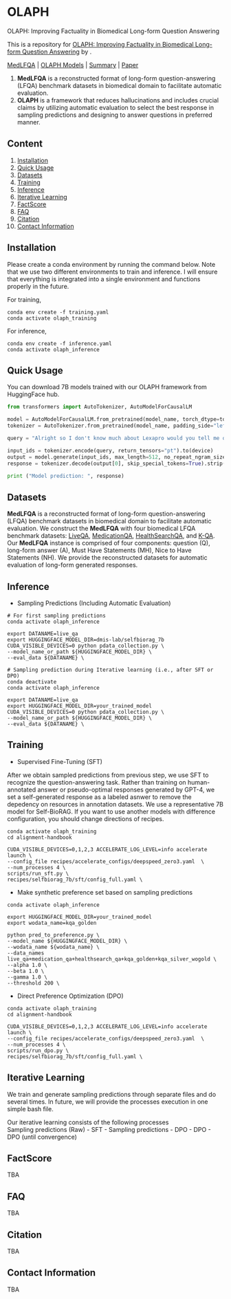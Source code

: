 # OLAPH
OLAPH: Improving Factuality in Biomedical Long-form Question Answering

This is a repository for [OLAPH: Improving Factuality in Biomedical Long-form Question Answering]() by .

[MedLFQA]() | [OLAPH Models]() | [Summary]() | [Paper]() 

1) **MedLFQA** is a reconstructed format of long-form question-answering (LFQA) benchmark datasets in biomedical domain to facilitate automatic evaluation.
2) **OLAPH** is a framework that reduces hallucinations and includes crucial claims by utilizing automatic evaluation to select the best response in sampling predictions and designing to answer questions in preferred manner.

## Content
1. [Installation](#installation)
2. [Quick Usage](#quick-usage)
3. [Datasets](#datasets)
4. [Training](#training)
5. [Inference](#inference)
6. [Iterative Learning](#iterative-learning)
7. [FactScore](#factscore)
8. [FAQ](#faq)
9. [Citation](#citation)
10. [Contact Information](#contact-information)

## Installation
Please create a conda environment by running the command below.
Note that we use two different environments to train and inference.
I will ensure that everything is integrated into a single environment and functions properly in the future.

For training,
```
conda env create -f training.yaml
conda activate olaph_training
```

For inference,
```
conda env create -f inference.yaml
conda activate olaph_inference
```


## Quick Usage
You can download 7B models trained with our OLAPH framework from HuggingFace hub.
```py
from transformers import AutoTokenizer, AutoModelForCausalLM

model = AutoModelForCausalLM.from_pretrained(model_name, torch_dtype=torch.float16).to(device)
tokenizer = AutoTokenizer.from_pretrained(model_name, padding_side="left")

query = "Alright so I don't know much about Lexapro would you tell me ore about it?"

input_ids = tokenizer.encode(query, return_tensors="pt").to(device)
output = model.generate(input_ids, max_length=512, no_repeat_ngram_size=2, do_sample=False, top_p=1.0).to(device)
response = tokenizer.decode(output[0], skip_special_tokens=True).strip()

print ("Model prediction: ", response)
```

## Datasets
**MedLFQA** is a reconstructed format of long-form question-answering (LFQA) benchmark datasets in biomedical domain to facilitate automatic evaluation.
We construct the **MedLFQA** with four biomedical LFQA benchmark datasets: [LiveQA](https://github.com/abachaa/LiveQA_MedicalTask_TREC2017), [MedicationQA](https://github.com/abachaa/Medication_QA_MedInfo2019), [HealthSearchQA](https://huggingface.co/datasets/katielink/healthsearchqa), and [K-QA](https://github.com/Itaymanes/K-QA).
Our **MedLFQA** instance is comprised of four components: question (Q), long-form answer (A), Must Have Statements (MH), Nice to Have Statements (NH).
We provide the reconstructed datasets for automatic evaluation of long-form generated responses.

## Inference

* Sampling Predictions (Including Automatic Evaluation)

```
# For first sampling predictions
conda activate olaph_inference

export DATANAME=live_qa
export HUGGINGFACE_MODEL_DIR=dmis-lab/selfbiorag_7b
CUDA_VISIBLE_DEVICES=0 python pdata_collection.py \
--model_name_or_path ${HUGGINGFACE_MODEL_DIR} \
--eval_data ${DATANAME} \
```

```
# Sampling prediction during Iterative learning (i.e., after SFT or DPO)
conda deactivate
conda activate olaph_inference

export DATANAME=live_qa
export HUGGINGFACE_MODEL_DIR=your_trained_model
CUDA_VISIBLE_DEVICES=0 python pdata_collection.py \
--model_name_or_path ${HUGGINGFACE_MODEL_DIR} \
--eval_data ${DATANAME} \
```


## Training

* Supervised Fine-Tuning (SFT)

After we obtain sampled predictions from previous step, we use SFT to recognize the question-answering task.
Rather than training on human-annotated answer or pseudo-optimal responses generated by GPT-4, we set a self-generated response as a labeled asnwer to remove the depedency on resources in annotation datasets.
We use a representative 7B model for Self-BioRAG.
If you want to use another models with difference configuration, you should change directions of recipes.

```
conda activate olaph_training
cd alignment-handbook
```

```
CUDA_VISIBLE_DEVICES=0,1,2,3 ACCELERATE_LOG_LEVEL=info accelerate launch \
--config_file recipes/accelerate_configs/deepspeed_zero3.yaml  \
--num_processes 4 \
scripts/run_sft.py \
recipes/selfbiorag_7b/sft/config_full.yaml \
```

* Make synthetic preference set based on sampling predictions

```
conda activate olaph_inference

export HUGGINGFACE_MODEL_DIR=your_trained_model
export wodata_name=kqa_golden

python pred_to_preference.py \
--model_name ${HUGGINGFACE_MODEL_DIR} \
--wodata_name ${wodata_name} \
--data_names live_qa+medication_qa+healthsearch_qa+kqa_golden+kqa_silver_wogold \
--alpha 1.0 \
--beta 1.0 \
--gamma 1.0 \
--threshold 200 \
```

* Direct Preference Optimization (DPO)

```
conda activate olaph_training
cd alignment-handbook
```

```
CUDA_VISIBLE_DEVICES=0,1,2,3 ACCELERATE_LOG_LEVEL=info accelerate launch \
--config_file recipes/accelerate_configs/deepspeed_zero3.yaml  \
--num_processes 4 \
scripts/run_dpo.py \
recipes/selfbiorag_7b/sft/config_full.yaml \
```

## Iterative Learning
We train and generate sampling predictions through separate files and do several times.
In future, we will provide the processes execution in one simple bash file.

Our iterative learning consists of the following processes \
Sampling predictions (Raw) - SFT - Sampling predictions - DPO - DPO - DPO (until convergence)

## FactScore
TBA

## FAQ
TBA

## Citation
TBA

## Contact Information
TBA